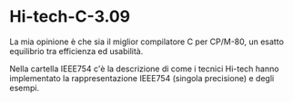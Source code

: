 # Hi-tech-C-3.09
La mia opinione è che sia il miglior compilatore C per CP/M-80,
un esatto equilibrio tra efficienza ed usabilità.

Nella cartella IEEE754 c'è la descrizione di come i tecnici Hi-tech 
hanno implementato la rappresentazione IEEE754 (singola precisione)
e degli esempi.
